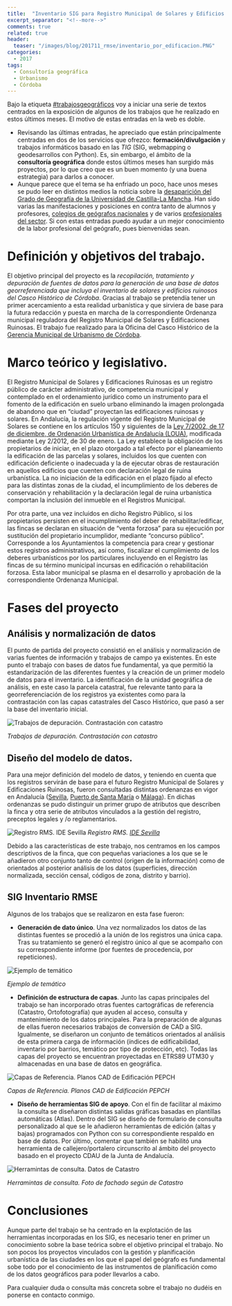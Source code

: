 ```yaml
---
title:  "Inventario SIG para Registro Municipal de Solares y Edificios ruinosos #trabajosgeográficos"
excerpt_separator: "<!--more-->"
comments: true
related: true
header:
  teaser: "/images/blog/201711_rmse/inventario_por_edificacion.PNG"
categories: 
  - 2017
tags:
  - Consultoría geográfica
  - Urbanismo
  - Córdoba
---
```


Bajo la etiqueta [#trabajosgeográficos](twitter) voy a iniciar una serie de textos centrados en la exposición de algunos de los trabajos que he realizado en estos últimos meses. El motivo de estas entradas en la web es doble.

- Revisando las últimas entradas, he apreciado que están principalmente centradas en dos de los servicios que ofrezco: **formación/divulgación** y trabajos informáticos basado en las *TIG* (SIG, webmapping o geodesarrollos con Python). Es, sin embargo, el ámbito de la **consultoría geográfica** donde estos últimos meses han surgido más proyectos, por lo que creo que es un buen momento (y una buena estrategia) para darlos a conocer.
- Aunque parece que el tema se ha enfriado un poco, hace unos meses se pudo leer en distintos medios la noticia sobre la [desaparición del Grado de Geografía de la Universidad de Castilla-La Mancha](http://www.clm24.es/articulo/ciudad-real/uclm-no-ofertara-grado-geografia-profesores-alumnos-oponen/20170209194909146620.html). Han sido varias las manifestaciones y posiciones en contra tanto de alumnos y profesores, [colegios de geógrafos nacionales](http://cadenaser.com/emisora/2017/05/15/ser_toledo/1494866281_561732.html?ssm=tw) y de varios [profesionales del sector](https://gersonbeltran.com/2017/02/15/10-trabajos-que-hace-un-geografo/). Si con estas entradas puedo ayudar a un mejor conocimiento de la labor profesional del geógrafo, pues bienvenidas sean.


# Definición y objetivos del trabajo.

El objetivo principal del proyecto es la *recopilación, tratamiento y depuración de fuentes de datos para la generación de una base de datos georreferenciada que incluya el inventario de solares y edificios ruinosos del Casco Histórico de Córdoba*. Gracias al trabajo se pretendía tener un primer acercamiento a esta realidad urbanística y que sirviera de base para la futura redacción y puesta en marcha de la correspondiente Ordenanza municipal reguladora del Registro Municipal de Solares y Edificaciones Ruinosas. El trabajo fue realizado para la Oficina del Casco Histórico de la [Gerencia Municipal de Urbanismo de Córdoba](http://www.gmucordoba.es/). 

# Marco teórico y legislativo.

El Registro Municipal de Solares y Edificaciones Ruinosas es un registro público de carácter administrativo, de competencia municipal y contemplado en el ordenamiento jurídico como un instrumento para el fomento de la edificación en suelo urbano eliminando la imagen prolongada de abandono que en “ciudad” proyectan las edificaciones ruinosas y solares. En Andalucía, la regulación vigente del Registro Municipal de Solares se contiene en los artículos 150 y siguientes de la [Ley 7/2002, de 17 de diciembre, de Ordenación Urbanística de Andalucía (LOUA)](https://www.boe.es/buscar/act.php?id=BOE-A-2003-811), modificada mediante Ley 2/2012, de 30 de enero. La Ley establece la obligación de los propietarios de iniciar, en el plazo otorgado a tal efecto por el planeamiento la edificación de las parcelas y solares, incluidos los que cuenten con edificación deficiente o inadecuada y la de ejecutar obras de restauración en aquellos edificios que cuenten con declaración legal de ruina urbanística. La no iniciación de la edificación en el plazo fijado al efecto para las distintas zonas de la ciudad, el incumplimiento de los deberes de conservación y rehabilitación y la declaración legal de ruina urbanística comportan la inclusión del inmueble en el Registros Municipal.

Por otra parte, una vez incluidos en dicho Registro Público, si los propietarios persisten en el incumplimiento del deber de rehabilitar/edificar, las fincas se declaran en situación de “venta forzosa” para su ejecución por sustitución del propietario incumplidor, mediante “concurso público”. Corresponde a los Ayuntamientos la competencia para crear y gestionar estos registros administrativos, así como, fiscalizar el cumplimiento de los deberes urbanísticos por los particulares incluyendo en el Registro las fincas de su término municipal incursas en edificación o rehabilitación forzosa. Esta labor municipal se plasma en el desarrollo y aprobación de la correspondiente Ordenanza Municipal.

# Fases del proyecto

## Análisis y normalización de datos

El punto de partida del proyecto consistió en el análisis y normalización de varias fuentes de información y trabajos de campo ya existentes. En este punto el trabajo con bases de datos fue fundamental, ya que permitió la estandarización de las diferentes fuentes y la creación de un primer modelo de datos para el inventario. La identificación de la unidad geográfica de análisis, en este caso la parcela catastral, fue relevante tanto para la georreferenciación de los registros ya existentes como para la contrastación con las capas catastrales del Casco Histórico, que pasó a ser la base del inventario inicial.

![Trabajos de depuración. Contrastación con catastro](/images/blog/201711_rmse/depuracion_catastro.PNG)

*Trabajos de depuración. Contrastación con catastro*

## Diseño del modelo de datos.

Para una mejor definición del modelo de datos, y teniendo en cuenta que los registros servirán de base para el futuro Registro Municipal de Solares y Edificaciones Ruinosas, fueron consultadas distintas ordenanzas en vigor en Andalucía ([Sevilla](https://www.sevilla.org/urbanismo/Guia_de_tramitacion/RegistroMunicipalSolares.asp), [Puerto de Santa María](http://www.elpuertodesantamaria.es/contenido/369/14010/registro-de-solares) o [Málaga](http://www.malaga.eu/ayto/temas/portal/seccion_0016?tipoVO=5&id=7257)). En dichas ordenanzas se pudo distinguir un primer grupo de atributos que describen la finca y otra serie de atributos vinculados a la gestión del registro, preceptos legales y /o reglamentarios.

![Registro RMS. IDE Sevilla](/images/blog/201711_rmse/ide_sevilla.PNG)
*Registro RMS. [IDE Sevilla](http://sig.urbanismosevilla.org/VisorGis/geoSevilla.aspx?Layers=RMS&Selected=01&xtheme=brown_12)*

Debido a las características de este trabajo, nos centramos en los campos descriptivos de la finca, que con pequeñas variaciones a los que se le añadieron otro conjunto tanto de control (origen de la información) como de orientados al posterior análisis de los datos (superficies, dirección normalizada, sección censal, códigos de zona, distrito y barrio).

## SIG Inventario RMSE

Algunos de los trabajos que se realizaron en esta fase fueron:

- **Generación de dato único**. Una vez normalizados los datos de las distintas fuentes se procedió a la unión de los registros una única capa. Tras su tratamiento se generó el registro único al que se acompaño con su correspondiente informe (por fuentes de procedencia, por repeticiones). 

![Ejemplo de temático](/images/blog/201711_rmse/inventario_por_edificacion.PNG)

*Ejemplo de temático*

- **Definición de estructura de capas**. Junto las capas principales del trabajo se han incorporado otras fuentes cartográficas de referencia (Catastro, Ortofotografía) que ayuden al acceso, consulta y mantenimiento de los datos principales. Para la preparación de algunas de ellas fueron necesarios trabajos de conversión de CAD a SIG. Igualmente, se diseñaron un conjunto de temáticos orientados al análisis de esta primera carga de información (índices de edificabilidad, inventario por barrios, temático por tipo de protección, etc). Todas las capas del proyecto se encuentran proyectadas en ETRS89 UTM30 y almacenadas en una base de datos en geográfica.

![Capas de Referencia. Planos CAD de Edificación PEPCH](/images/blog/201711_rmse/capa_referencia.PNG)

*Capas de Referencia. Planos CAD de Edificación PEPCH*

- **Diseño de herramientas SIG de apoyo**. Con el fin de facilitar al máximo la consulta se diseñaron distintas salidas gráficas basadas en plantillas automáticas (Atlas). Dentro del SIG se diseño de formulario de consulta personalizado al que se le añadieron herramientas de edición (altas y bajas) programados con Python con su correspondiente respaldo en base de datos. Por último, comentar que también se habilitó una herramienta de callejero/portalero circunscrito al ámbito del proyecto basado en el proyecto CDAU de la Junta de Andalucía.

![Herramintas de consulta. Datos de Catastro](/images/blog/201711_rmse/acceso_catastro.PNG)

*Herramintas de consulta. Foto de fachado según de Catastro*

# Conclusiones

Aunque parte del trabajo se ha centrado en la explotación de las herramientas incorporadas en los SIG, es necesario tener en primer un conocimiento sobre la base teórica sobre el objetivo principal el trabajo. No son pocos los proyectos vinculados con la gestión y planificación urbanística de las ciudades en los que el papel del geógrafo es fundamental sobe todo por el conocimiento de las instrumentos de planificación como de los datos geográficos para poder llevarlos a cabo. 

Para cualquier duda o consulta más concreta sobre el trabajo no dudéis en ponerse en contacto conmigo.
